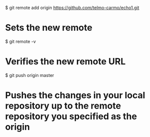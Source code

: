 


$ git remote add origin https://github.com/telmo-carmo/echo1.git
# Sets the new remote
$ git remote -v
# Verifies the new remote URL

$ git push origin master
# Pushes the changes in your local repository up to the remote repository you specified as the origin
